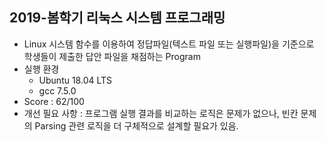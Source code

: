 ## 2019-봄학기 리눅스 시스템 프로그래밍
+ Linux 시스템 함수를 이용하여 정답파일(텍스트 파일 또는 실행파일)을 기준으로 학생들이 제출한 답안 파일을 채점하는 Program
+ 실행 환경
	+ Ubuntu 18.04 LTS
	+ gcc 7.5.0
+ Score : 62/100
+ 개선 필요 사항 : 프로그램 실행 결과를 비교하는 로직은 문제가 없으나, 빈칸 문제의 Parsing 관련 로직을 더 구체적으로 설계할 필요가 있음.
